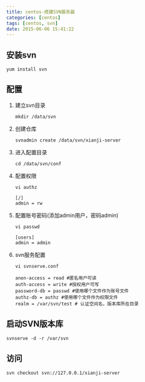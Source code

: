 ```yaml
---
title: centos-搭建SVN服务器
categories: [centos]
tags: [centos, svn]
date: 2015-06-06 15:41:22
---
```


## 安装svn

    yum install svn

## 配置

1.  建立svn目录

        mkdir /data/svn

1.  创建仓库

        svnadmin create /data/svn/xianji-server

1.  进入配置目录

        cd /data/svn/conf

1.  配置权限

        vi authz

        [/]
        admin = rw

1.  配置账号密码(添加admin用户，密码admin)

        vi passwd

        [users]
        admin = admin

1.  svn服务配置

        vi svnserve.conf

        anon-access = read #匿名用户可读
        auth-access = write #授权用户可写
        password-db = passwd #使用哪个文件作为账号文件
        authz-db = authz #使用哪个文件作为权限文件
        realm = /var/svn/test # 认证空间名，版本库所在目录

## 启动SVN版本库

    svnserve -d -r /var/svn

## 访问

    svn checkout svn://127.0.0.1/xianji-server

